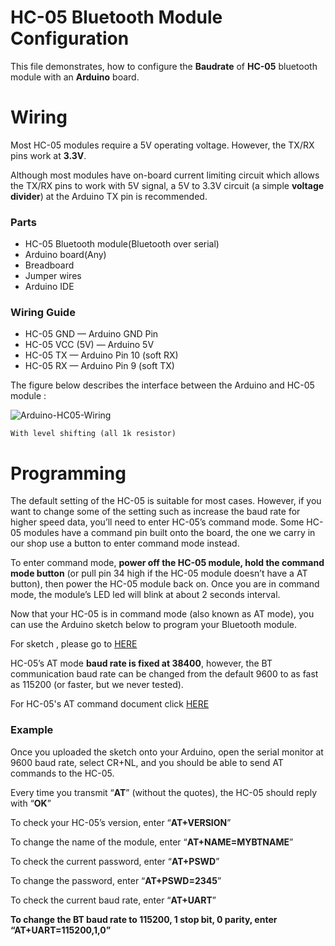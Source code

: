 # HC-05 Bluetooth Module Configuration

This file demonstrates, how to configure the **Baudrate** of **HC-05** bluetooth module with an **Arduino** board.

# Wiring

Most HC-05 modules require a 5V operating voltage. However, the TX/RX pins work at **3.3V**.

Although most modules have on-board current limiting circuit which allows the TX/RX pins to work with 5V signal, a 5V to 3.3V circuit (a simple **voltage divider**) at the Arduino TX pin is recommended.

### Parts

- HC-05 Bluetooth module(Bluetooth over serial)
- Arduino board(Any)
- Breadboard
- Jumper wires
- Arduino IDE

### Wiring Guide

- HC-05 GND — Arduino GND Pin
- HC-05 VCC (5V) — Arduino 5V
- HC-05 TX — Arduino Pin 10 (soft RX)
- HC-05 RX — Arduino Pin 9 (soft TX)

The figure below describes the interface between the Arduino and HC-05 module :

![Arduino-HC05-Wiring](Arduino-HC05-Wiring.jpeg)

	With level shifting (all 1k resistor)

# Programming

The default setting of the HC-05 is suitable for most cases. However, if you want to change some of the setting such as increase the baud rate for higher speed data, you’ll need to enter HC-05’s command mode. Some HC-05 modules have a command pin built onto the board, the one we carry in our shop use a button to enter command mode instead.

To enter command mode, **power off the HC-05 module, hold the command mode button** (or pull pin 34 high if the HC-05 module doesn’t have a AT button), then power the HC-05 module back on. Once you are in command mode, the module’s LED led will blink at about 2 seconds interval.

Now that your HC-05 is in command mode (also known as AT mode), you can use the Arduino sketch below to program your Bluetooth module.

For sketch , please go to [HERE](HC05_config.ino)

HC-05’s AT mode **baud rate is fixed at 38400**, however, the BT communication baud rate can be changed from the default 9600 to as fast as 115200 (or faster, but we never tested).

For HC-05's AT command document click [HERE](HC-0305_serial_module_AT_commamd_.pdf)

### Example

Once you uploaded the sketch onto your Arduino, open the serial monitor at 9600 baud rate, select CR+NL, and you should be able to send AT commands to the HC-05.

Every time you transmit “**AT**” (without the quotes), the HC-05 should reply with “**OK**”

To check your HC-05’s version, enter “**AT+VERSION**”

To change the name of the module, enter “**AT+NAME=MYBTNAME**”

To check the current password, enter “**AT+PSWD**”

To change the password, enter “**AT+PSWD=2345**”

To check the current baud rate, enter “**AT+UART**”

**To change the BT baud rate to 115200, 1 stop bit, 0 parity, enter “AT+UART=115200,1,0”**

 

 
